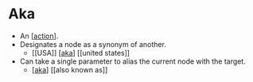 # Aka

- An [[action]].
- Designates a node as a synonym of another.
  - [[USA]] [[aka]] [[united states]]
- Can take a single parameter to alias the current node with the target.
  - [[aka]] [[also known as]]


[//begin]: # "Autogenerated link references for markdown compatibility"
[action]: action "Action"
[aka]: aka "Aka"
[//end]: # "Autogenerated link references"